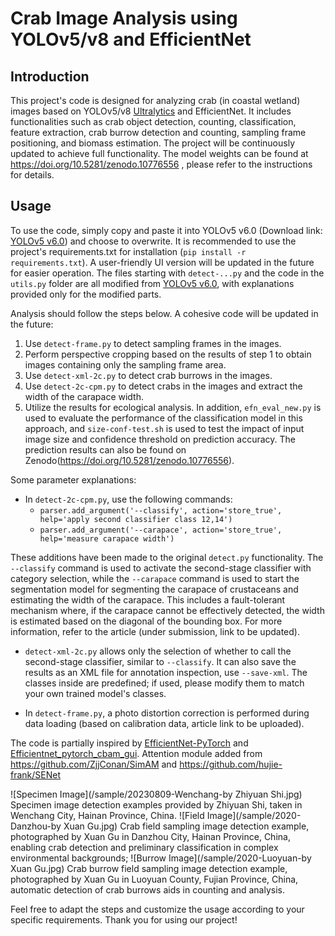 # Crab Image Analysis using YOLOv5/v8 and EfficientNet

## Introduction

This project's code is designed for analyzing  crab (in coastal wetland) images based on YOLOv5/v8 [Ultralytics](https://github.com/ultralytics/ultralytics) and EfficientNet. It includes functionalities such as crab object detection, counting, classification, feature extraction, crab burrow detection and counting, sampling frame positioning, and biomass estimation. The project will be continuously updated to achieve full functionality.
The model weights can be found at https://doi.org/10.5281/zenodo.10776556 , please refer to the instructions for details.
## Usage

To use the code, simply copy and paste it into YOLOv5 v6.0 (Download link: [YOLOv5 v6.0](https://github.com/ultralytics/yolov5/releases/tag/v6.0)) and choose to overwrite. It is recommended to use the project's requirements.txt for installation (`pip install -r requirements.txt`). A user-friendly UI version will be updated in the future for easier operation.
The files starting with `detect-...py` and the code in the `utils.py` folder are all modified from [YOLOv5 v6.0](https://github.com/ultralytics/yolov5/releases/tag/v6.0), with explanations provided only for the modified parts. 

Analysis should follow the steps below. A cohesive code will be updated in the future:
1. Use `detect-frame.py` to detect sampling frames in the images.
2. Perform perspective cropping based on the results of step 1 to obtain images containing only the sampling frame area.
3. Use `detect-xml-2c.py` to detect crab burrows in the images.
4. Use `detect-2c-cpm.py` to detect crabs in the images and extract the width of the carapace width.
5. Utilize the results for ecological analysis.
In addition, `efn_eval_new.py` is used to evaluate the performance of the classification model in this approach, and `size-conf-test.sh` is used to test the impact of input image size and confidence threshold on prediction accuracy. The prediction results can also be found on Zenodo(https://doi.org/10.5281/zenodo.10776556).

Some parameter explanations: 
- In `detect-2c-cpm.py`, use the following commands:
    - `parser.add_argument('--classify', action='store_true', help='apply second classifier class 12,14')`
    - `parser.add_argument('--carapace', action='store_true', help='measure carapace width')`

These additions have been made to the original `detect.py` functionality. The `--classify` command is used to activate the second-stage classifier with category selection, while the `--carapace` command is used to start the segmentation model for segmenting the carapace of crustaceans and estimating the width of the carapace. This includes a fault-tolerant mechanism where, if the carapace cannot be effectively detected, the width is estimated based on the diagonal of the bounding box. For more information, refer to the article (under submission, link to be updated).

- `detect-xml-2c.py` allows only the selection of whether to call the second-stage classifier, similar to `--classify`. It can also save the results as an XML file for annotation inspection, use `--save-xml`. The classes inside are predefined; if used, please modify them to match your own trained model's classes.

- In `detect-frame.py`, a photo distortion correction is performed during data loading (based on calibration data, article link to be uploaded).

The code is partially inspired by [EfficientNet-PyTorch](https://github.com/lukemelas/EfficientNet-PyTorch) and [Efficientnet_pytorch_cbam_gui](https://github.com/whisperLiang/Efficientnet_pytorch_cbam_gui).
Attention module added from https://github.com/ZjjConan/SimAM and https://github.com/hujie-frank/SENet

![Specimen Image](/sample/20230809-Wenchang-by Zhiyuan Shi.jpg)
Specimen image detection examples provided by Zhiyuan Shi, taken in Wenchang City, Hainan Province, China. 
![Field Image](/sample/2020-Danzhou-by Xuan Gu.jpg)
Crab field sampling image detection example, photographed by Xuan Gu in Danzhou City, Hainan Province, China, enabling crab detection and preliminary classification in complex environmental backgrounds; 
![Burrow Image](/sample/2020-Luoyuan-by Xuan Gu.jpg)
Crab burrow field sampling image detection example, photographed by Xuan Gu in Luoyuan County, Fujian Province, China, automatic detection of crab burrows aids in counting and analysis.

Feel free to adapt the steps and customize the usage according to your specific requirements. Thank you for using our project!

